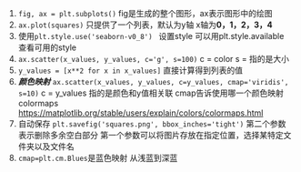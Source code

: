 1. `fig, ax = plt.subplots()` fig是生成的整个图形，ax表示图形中的绘图
2. `ax.plot(squares)` 只提供了一个列表，默认为y轴 x轴为**0，1，2，3，4**
3. 使用`plt.style.use('seaborn-v0_8') ` 设置style 可以用plt.style.available查看可用的style
4. `ax.scatter(x_values, y_values, c='g', s=100)` c = color s = 指的是大小
5. `y_values = [x**2 for x in x_values]` 直接计算得到列表的值
6. **_颜色映射_** `ax.scatter(x_values, y_values, c=y_values, cmap='viridis', s=10)` c = y_values 指的是颜色和y值相关联 cmap告诉使用哪一个颜色映射 colormaps https://matplotlib.org/stable/users/explain/colors/colormaps.html
7. 自动保存 `plt.savefig('squares.png', bbox_inches='tight')` 第二个参数表示删除多余空白部分 第一个参数可以将图片存放在指定位置，选择某特定文件夹以及文件名
8. `cmap=plt.cm.Blues`是蓝色映射 从浅蓝到深蓝